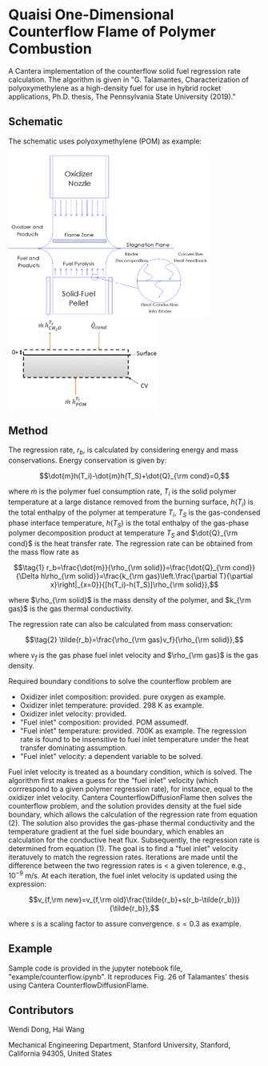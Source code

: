 # Quaisi One-Dimensional Counterflow Flame of Polymer Combustion

A Cantera implementation of the counterflow solid fuel regression rate calculation.  The algorithm is given in "G. Talamantes, Characterization of polyoxymethylene as a high-density fuel for use in hybrid rocket applications, Ph.D. thesis, The Pennsylvania State University (2019)."

## Schematic

The schematic uses polyoxymethylene (POM) as example:

<img src="img/counterflow_expt.png" width="400"/><img src="img/counterflow_schematic.png" width="300"/>

## Method

The regression rate, $r_b$, is calculated by considering energy and mass conservations. Energy conservation is given by:

```math
\dot{m}h(T_i)-\dot{m}h(T_S)+\dot{Q}_{\rm cond}=0,
```

where $\dot{m}$ is the polymer fuel consumption rate, $T_i$ is the solid polymer temperature at a large distance removed from the burning surface, $h(T_i)$ is the total enthalpy of the polymer at temperature $T_i$, $T_S$ is the gas-condensed phase interface temperature, $h(T_S)$ is the total enthalpy of the gas-phase polymer decomposition product at temperature $T_S$ and $\dot{Q}_{\rm cond}$ is the heat transfer rate. The regression rate can be obtained from the mass flow rate as

```math
\tag{1}
r_b=\frac{\dot{m}}{\rho_{\rm solid}}=\frac{\dot{Q}_{\rm cond}}{\Delta h\rho_{\rm solid}}=\frac{k_{\rm gas}\left.\frac{\partial T}{\partial x}\right|_{x=0}}{[h(T_i)-h(T_S)]\rho_{\rm solid}},
```

where $\rho_{\rm solid}$ is the mass density of the polymer, and $k_{\rm gas}$ is the gas thermal conductivity.

The regression rate can also be calculated from mass conservation:

```math
\tag{2}
\tilde{r_b}=\frac{\rho_{\rm gas}v_f}{\rho_{\rm solid}},
```

where $v_f$ is the gas phase fuel inlet velocity and $\rho_{\rm gas}$ is the gas density.

Required boundary conditions to solve the counterflow problem are
- Oxidizer inlet composition: provided. pure oxygen as example.
- Oxidizer inlet temperature: provided. 298 K as example.
- Oxidizer inlet velocity: provided.
- "Fuel inlet" composition: provided. POM assumedf.
- "Fuel inlet" temperature: provided. 700K as example. The regression rate is found to be insensitive to fuel inlet temperature under the heat transfer dominating assumption.
- "Fuel inlet" velocity: a dependent variable to be solved.

Fuel inlet velocity is treated as a boundary condition, which is solved. The algorithm first makes a guess for the "fuel inlet" velocity (which corrrespond to a given polymer regression rate), for instance, equal to the oxidizer inlet velocity. Cantera CounterflowDiffusionFlame then solves the counterflow problem, and the solution provides density at the fuel side boundary, which allows the calculation of the regression rate from equation (2). The solution also provides the gas-phase thermal conductivity and the temperature gradient at the fuel side boundary, which enables an calculation for the conductive heat flux. Subsequently, the regression rate is determined from equation (1). The goal is to find a "fuel inlet" velocity iteratuvely to match the regression rates. Iterations are made until the difference between the two regression rates is < a given tolerence, e.g., $10^{-9}$ m/s. At each iteration, the fuel inlet velocity is updated using the expression:

```math
v_{f,\rm new}=v_{f,\rm old}\frac{\tilde{r_b}+s(r_b-\tilde{r_b})}{\tilde{r_b}},
```

where $s$ is a scaling factor to assure convergence. $s=0.3$ as example.

## Example

Sample code is provided in the jupyter notebook file, "example/counterflow.ipynb". It reproduces Fig. 26 of Talamantes' thesis using Cantera CounterflowDiffusionFlame.

## Contributors

Wendi Dong, Hai Wang

Mechanical Engineering Department, Stanford University, Stanford, California 94305, United States

